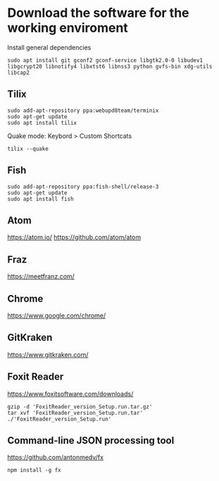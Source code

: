 # Download the software for the working enviroment

Install general dependencies
```
sudo apt install git gconf2 gconf-service libgtk2.0-0 libudev1 libgcrypt20 libnotify4 libxtst6 libnss3 python gvfs-bin xdg-utils libcap2
```

## Tilix
```
sudo add-apt-repository ppa:webupd8team/terminix
sudo apt-get update
sudo apt install tilix
```
Quake mode: Keybord > Custom Shortcats
```
tilix --quake
```
## Fish
```
sudo add-apt-repository ppa:fish-shell/release-3
sudo apt-get update
sudo apt install fish
```

## Atom
https://atom.io/
https://github.com/atom/atom


## Fraz
https://meetfranz.com/

## Chrome
https://www.google.com/chrome/

## GitKraken
https://www.gitkraken.com/

## Foxit Reader
https://www.foxitsoftware.com/downloads/
```
gzip -d 'FoxitReader_version_Setup.run.tar.gz' 
tar xvf 'FoxitReader_version_Setup.run.tar'
./'FoxitReader_version_Setup.run'
```

## Command-line JSON processing tool 
https://github.com/antonmedv/fx

```
npm install -g fx
```
